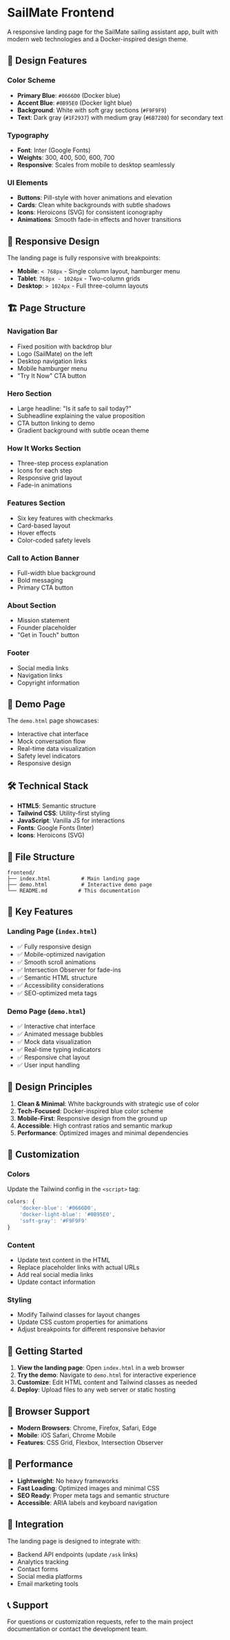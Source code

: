 # SailMate Frontend

A responsive landing page for the SailMate sailing assistant app, built with modern web technologies and a Docker-inspired design theme.

## 🎨 Design Features

### Color Scheme

- **Primary Blue**: `#0666D0` (Docker blue)
- **Accent Blue**: `#0B95E0` (Docker light blue)
- **Background**: White with soft gray sections (`#F9F9F9`)
- **Text**: Dark gray (`#1F2937`) with medium gray (`#6B7280`) for secondary text

### Typography

- **Font**: Inter (Google Fonts)
- **Weights**: 300, 400, 500, 600, 700
- **Responsive**: Scales from mobile to desktop seamlessly

### UI Elements

- **Buttons**: Pill-style with hover animations and elevation
- **Cards**: Clean white backgrounds with subtle shadows
- **Icons**: Heroicons (SVG) for consistent iconography
- **Animations**: Smooth fade-in effects and hover transitions

## 📱 Responsive Design

The landing page is fully responsive with breakpoints:

- **Mobile**: `< 768px` - Single column layout, hamburger menu
- **Tablet**: `768px - 1024px` - Two-column grids
- **Desktop**: `> 1024px` - Full three-column layouts

## 🏗️ Page Structure

### Navigation Bar

- Fixed position with backdrop blur
- Logo (SailMate) on the left
- Desktop navigation links
- Mobile hamburger menu
- "Try It Now" CTA button

### Hero Section

- Large headline: "Is it safe to sail today?"
- Subheadline explaining the value proposition
- CTA button linking to demo
- Gradient background with subtle ocean theme

### How It Works Section

- Three-step process explanation
- Icons for each step
- Responsive grid layout
- Fade-in animations

### Features Section

- Six key features with checkmarks
- Card-based layout
- Hover effects
- Color-coded safety levels

### Call to Action Banner

- Full-width blue background
- Bold messaging
- Primary CTA button

### About Section

- Mission statement
- Founder placeholder
- "Get in Touch" button

### Footer

- Social media links
- Navigation links
- Copyright information

## 🚀 Demo Page

The `demo.html` page showcases:

- Interactive chat interface
- Mock conversation flow
- Real-time data visualization
- Safety level indicators
- Responsive design

## 🛠️ Technical Stack

- **HTML5**: Semantic structure
- **Tailwind CSS**: Utility-first styling
- **JavaScript**: Vanilla JS for interactions
- **Fonts**: Google Fonts (Inter)
- **Icons**: Heroicons (SVG)

## 📁 File Structure

```
frontend/
├── index.html          # Main landing page
├── demo.html           # Interactive demo page
└── README.md          # This documentation
```

## 🎯 Key Features

### Landing Page (`index.html`)

- ✅ Fully responsive design
- ✅ Mobile-optimized navigation
- ✅ Smooth scroll animations
- ✅ Intersection Observer for fade-ins
- ✅ Semantic HTML structure
- ✅ Accessibility considerations
- ✅ SEO-optimized meta tags

### Demo Page (`demo.html`)

- ✅ Interactive chat interface
- ✅ Animated message bubbles
- ✅ Mock data visualization
- ✅ Real-time typing indicators
- ✅ Responsive chat layout
- ✅ User input handling

## 🎨 Design Principles

1. **Clean & Minimal**: White backgrounds with strategic use of color
2. **Tech-Focused**: Docker-inspired blue color scheme
3. **Mobile-First**: Responsive design from the ground up
4. **Accessible**: High contrast ratios and semantic markup
5. **Performance**: Optimized images and minimal dependencies

## 🔧 Customization

### Colors

Update the Tailwind config in the `<script>` tag:

```javascript
colors: {
    'docker-blue': '#0666D0',
    'docker-light-blue': '#0B95E0',
    'soft-gray': '#F9F9F9'
}
```

### Content

- Update text content in the HTML
- Replace placeholder links with actual URLs
- Add real social media links
- Update contact information

### Styling

- Modify Tailwind classes for layout changes
- Update CSS custom properties for animations
- Adjust breakpoints for different responsive behavior

## 🚀 Getting Started

1. **View the landing page**: Open `index.html` in a web browser
2. **Try the demo**: Navigate to `demo.html` for interactive experience
3. **Customize**: Edit HTML content and Tailwind classes as needed
4. **Deploy**: Upload files to any web server or static hosting

## 📱 Browser Support

- **Modern Browsers**: Chrome, Firefox, Safari, Edge
- **Mobile**: iOS Safari, Chrome Mobile
- **Features**: CSS Grid, Flexbox, Intersection Observer

## 🎯 Performance

- **Lightweight**: No heavy frameworks
- **Fast Loading**: Optimized images and minimal CSS
- **SEO Ready**: Proper meta tags and semantic structure
- **Accessible**: ARIA labels and keyboard navigation

## 🔗 Integration

The landing page is designed to integrate with:

- Backend API endpoints (update `/ask` links)
- Analytics tracking
- Contact forms
- Social media platforms
- Email marketing tools

## 📞 Support

For questions or customization requests, refer to the main project documentation or contact the development team.
